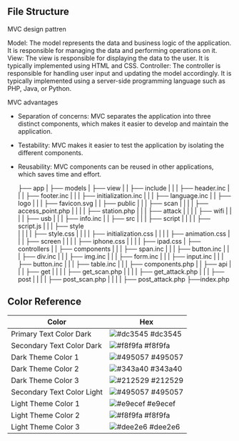 ## File Structure

MVC design pattren

Model: The model represents the data and business logic of the application. It is responsible for managing the data and performing operations on it.
View: The view is responsible for displaying the data to the user. It is typically implemented using HTML and CSS.
Controller: The controller is responsible for handling user input and updating the model accordingly. It is typically implemented using a server-side programming language such as PHP, Java, or Python.

MVC advantages
- Separation of concerns: MVC separates the application into three distinct components, which makes it easier to develop and maintain the application.
- Testability: MVC makes it easier to test the application by isolating the different components.
- Reusability: MVC components can be reused in other applications, which saves time and effort.

    ├── app
    |  ├── models
    |  ├── view
    |  |  ├── include
    |  |  |  ├── header.inc
    |  |  |  ├── footer.inc
    |  |  |  ├── initialization.inc
    |  |  |  ├── language.inc
    |  |  ├── logo
    |  |  |  ├── favicon.svg
    |  |  ├── public
    |  |  |  ├── scan
    |  |  |  |  ├── access_point.php
    |  |  |  |  ├── station.php
    |  |  |  ├── attack
    |  |  |  |  ├── wifi
    |  |  |  |  ├── usb
    |  |  |  ├── info.inc
    |  |  ├── src
    |  |  |  ├── script
    |  |  |  |  ├── script.js
    |  |  |  ├── style	
    |  |  |  |  ├── style.css
    |  |  |  |  ├── initialization.css
    |  |  |  |  ├── animation.css
    |  |  |  ├── screen
    |  |  |  |  ├── iphone.css
    |  |  |  |  ├── ipad.css
    |  ├── controllers
    |  |  ├── components
    |  |  |  ├── span.inc
    |  |  |  ├── button.inc
    |  |  |  ├── div.inc
    |  |  |  ├── img.inc
    |  |  |  ├── form.inc
    |  |  |  ├── input.inc
    |  |  |  ├── button.inc
    |  |  |  ├── table.inc
    |  |  |  ├── components.php
    |  |  ├── api
    |  |  |  ├── get
    |  |  |  |  ├── get_scan.php
    |  |  |  |  ├── get_attack.php
    |  |  |  ├── post
    |  |  |  |  ├── post_scan.php
    |  |  |  |  ├── post_attack.php
    ├──index.php



## Color Reference

| Color             | Hex                                                                |
| ----------------- | ------------------------------------------------------------------ |
| Primary Text Color Dark | ![#dc3545](https://via.placeholder.com/10/dc3545?text=+) #dc3545 |
| Secondary Text Color Dark | ![#f8f9fa](https://via.placeholder.com/10/f8f9fa?text=+) #f8f9fa |
| Dark Theme Color 1 | ![#495057](https://via.placeholder.com/10/495057?text=+) #495057 |
| Dark Theme Color 2 | ![#343a40](https://via.placeholder.com/10/343a40?text=+) #343a40 |
| Dark Theme Color 3 | ![#212529](https://via.placeholder.com/10/212529?text=+) #212529 |
| Secondary Text Color Light | ![#495057](https://via.placeholder.com/10/495057?text=+) #495057 |
| Light Theme Color 1 | ![#e9ecef](https://via.placeholder.com/10/e9ecef?text=+) #e9ecef |
| Light Theme Color 2 | ![#f8f9fa](https://via.placeholder.com/10/f8f9fa?text=+) #f8f9fa |
| Light Theme Color 3 | ![#dee2e6](https://via.placeholder.com/10/dee2e6?text=+) #dee2e6 |
